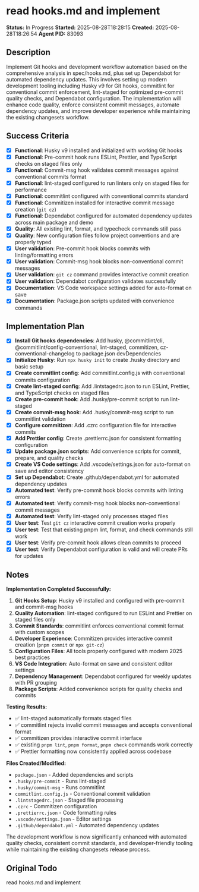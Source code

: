 # read hooks.md and implement

**Status:** In Progress
**Started:** 2025-08-28T18:28:15
**Created:** 2025-08-28T18:26:54
**Agent PID:** 83093

## Description

Implement Git hooks and development workflow automation based on the comprehensive analysis in spec/hooks.md, plus set up Dependabot for automated dependency updates. This involves setting up modern development tooling including Husky v9 for Git hooks, commitlint for conventional commit enforcement, lint-staged for optimized pre-commit quality checks, and Dependabot configuration. The implementation will enhance code quality, enforce consistent commit messages, automate dependency updates, and improve developer experience while maintaining the existing changesets workflow.

## Success Criteria

- [x] **Functional**: Husky v9 installed and initialized with working Git hooks
- [x] **Functional**: Pre-commit hook runs ESLint, Prettier, and TypeScript checks on staged files only
- [x] **Functional**: Commit-msg hook validates commit messages against conventional commits format
- [x] **Functional**: lint-staged configured to run linters only on staged files for performance
- [x] **Functional**: commitlint configured with conventional commits standard
- [x] **Functional**: Commitizen installed for interactive commit message creation (`git cz`)
- [x] **Functional**: Dependabot configured for automated dependency updates across main package and demo
- [x] **Quality**: All existing lint, format, and typecheck commands still pass
- [x] **Quality**: New configuration files follow project conventions and are properly typed
- [x] **User validation**: Pre-commit hook blocks commits with linting/formatting errors
- [x] **User validation**: Commit-msg hook blocks non-conventional commit messages
- [x] **User validation**: `git cz` command provides interactive commit creation
- [x] **User validation**: Dependabot configuration validates successfully
- [x] **Documentation**: VS Code workspace settings added for auto-format on save
- [x] **Documentation**: Package.json scripts updated with convenience commands

## Implementation Plan

- [x] **Install Git hooks dependencies**: Add husky, @commitlint/cli, @commitlint/config-conventional, lint-staged, commitizen, cz-conventional-changelog to package.json devDependencies
- [x] **Initialize Husky**: Run `npx husky init` to create .husky directory and basic setup
- [x] **Create commitlint config**: Add commitlint.config.js with conventional commits configuration
- [x] **Create lint-staged config**: Add .lintstagedrc.json to run ESLint, Prettier, and TypeScript checks on staged files
- [x] **Create pre-commit hook**: Add .husky/pre-commit script to run lint-staged
- [x] **Create commit-msg hook**: Add .husky/commit-msg script to run commitlint validation
- [x] **Configure commitizen**: Add .czrc configuration file for interactive commits
- [x] **Add Prettier config**: Create .prettierrc.json for consistent formatting configuration
- [x] **Update package.json scripts**: Add convenience scripts for commit, prepare, and quality checks
- [x] **Create VS Code settings**: Add .vscode/settings.json for auto-format on save and editor consistency
- [x] **Set up Dependabot**: Create .github/dependabot.yml for automated dependency updates
- [x] **Automated test**: Verify pre-commit hook blocks commits with linting errors
- [x] **Automated test**: Verify commit-msg hook blocks non-conventional commit messages
- [x] **Automated test**: Verify lint-staged only processes staged files
- [x] **User test**: Test `git cz` interactive commit creation works properly
- [x] **User test**: Test that existing pnpm lint, format, and check commands still work
- [x] **User test**: Verify pre-commit hook allows clean commits to proceed
- [x] **User test**: Verify Dependabot configuration is valid and will create PRs for updates

## Notes

**Implementation Completed Successfully:**

1. **Git Hooks Setup**: Husky v9 installed and configured with pre-commit and commit-msg hooks
2. **Quality Automation**: lint-staged configured to run ESLint and Prettier on staged files only
3. **Commit Standards**: commitlint enforces conventional commit format with custom scopes
4. **Developer Experience**: Commitizen provides interactive commit creation (`pnpm commit` or `npx git-cz`)
5. **Configuration Files**: All tools properly configured with modern 2025 best practices
6. **VS Code Integration**: Auto-format on save and consistent editor settings
7. **Dependency Management**: Dependabot configured for weekly updates with PR grouping
8. **Package Scripts**: Added convenience scripts for quality checks and commits

**Testing Results:**

- ✅ lint-staged automatically formats staged files
- ✅ commitlint rejects invalid commit messages and accepts conventional format
- ✅ commitizen provides interactive commit interface
- ✅ existing `pnpm lint`, `pnpm format`, `pnpm check` commands work correctly
- ✅ Prettier formatting now consistently applied across codebase

**Files Created/Modified:**

- `package.json` - Added dependencies and scripts
- `.husky/pre-commit` - Runs lint-staged
- `.husky/commit-msg` - Runs commitlint
- `commitlint.config.js` - Conventional commit validation
- `.lintstagedrc.json` - Staged file processing
- `.czrc` - Commitizen configuration
- `.prettierrc.json` - Code formatting rules
- `.vscode/settings.json` - Editor settings
- `.github/dependabot.yml` - Automated dependency updates

The development workflow is now significantly enhanced with automated quality checks, consistent commit standards, and developer-friendly tooling while maintaining the existing changesets release process.

## Original Todo

read hooks.md and implement

